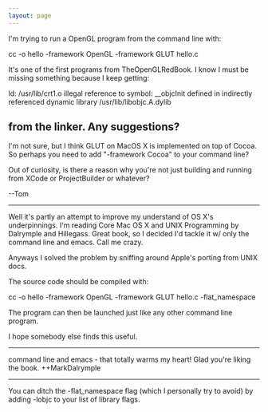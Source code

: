 ```yaml
---
layout: page
---
```


I'm trying to run a OpenGL program from the command line with:

    
cc -o hello -framework OpenGL -framework GLUT hello.c


It's one of the first programs from TheOpenGLRedBook.  I know I must be missing something because I keep getting:

    
ld: /usr/lib/crt1.o illegal reference to symbol: __objcInit defined in indirectly referenced dynamic library /usr/lib/libobjc.A.dylib


from the linker.  Any suggestions?
----
I'm not sure, but I think GLUT on MacOS X is implemented on top of Cocoa. So perhaps you need to add "-framework Cocoa" to your command line?

Out of curiosity, is there a reason why you're not just building and running from XCode or ProjectBuilder or whatever?

--Tom

----

Well it's partly an attempt to improve my understand of OS X's underpinnings.  I'm reading Core Mac OS X and UNIX Programming by Dalrymple and Hillegass.  Great book, so I decided I'd tackle it w/ only the command line and emacs.  Call me crazy.

Anyways I solved the problem by sniffing around Apple's porting from UNIX docs.

The source code should be compiled with:

    
cc -o hello -framework OpenGL -framework GLUT hello.c -flat_namespace


The program can then be launched just like any other command line program.

I hope somebody else finds this useful.

----

command line and emacs - that totally warms my heart!  Glad you're liking the book.  ++MarkDalrymple

----

You can ditch the -flat_namespace flag (which I personally try to avoid) by adding     -lobjc to your list of library flags.
